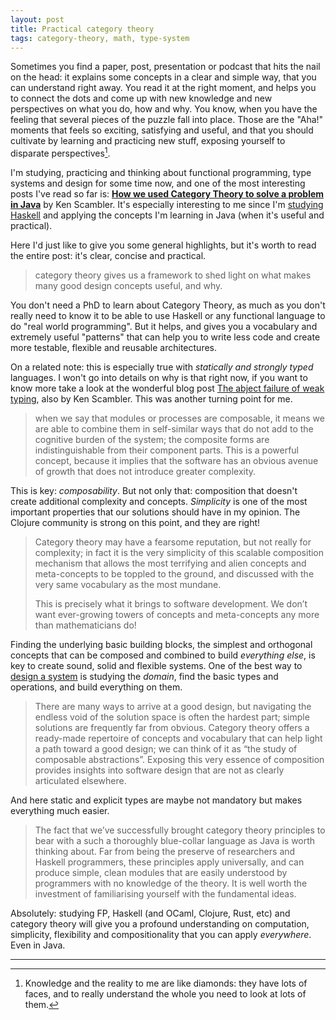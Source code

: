 ```yaml
---
layout: post
title: Practical category theory
tags: category-theory, math, type-system
---
```


Sometimes you find a paper, post, presentation or podcast that hits the nail on the head: it explains some concepts in a clear and simple way, that you can understand right away. You read it at the right moment, and helps you to connect the dots and come up with new knowledge and new perspectives on what you do, how and why. You know, when you have the feeling that several pieces of the puzzle fall into place. Those are the "Aha!" moments that feels so exciting, satisfying and useful, and that you should cultivate by learning and practicing new stuff, exposing yourself to disparate perspectives[^1].

I'm studying, practicing and thinking about functional programming, type systems and design for some time now, and one of the most interesting posts I've read so far is: **[How we used Category Theory to solve a problem in Java](https://techblog.realestate.com.au/how-we-used-category-theory-to-solve-a-problem-in-java/)** by Ken Scambler. It's especially interesting to me since I'm [studying Haskell](https://haskellbook.com/) and applying the concepts I'm learning in Java (when it's useful and practical).

Here I'd just like to give you some general highlights, but it's worth to read the entire post: it's clear, concise and practical.

> category theory gives us a framework to shed light on what makes many good design concepts useful, and why.

You don't need a PhD to learn about Category Theory, as much as you don't really need to know it to be able to use Haskell or any functional language to do "real world programming". But it helps, and gives you a vocabulary and extremely useful "patterns" that can help you to write less code and create more testable, flexible and reusable architectures. 

On a related note: this is especially true with *statically and strongly typed* languages. I won't go into details on why is that right now, if you want to know more take a look at the wonderful blog post [The abject failure of weak typing](https://techblog.realestate.com.au/the-abject-failure-of-weak-typing/), also by Ken Scambler. This was another turning point for me.

> when we say that modules or processes are composable, it means we are able to combine them in self-similar ways that do not add to the cognitive burden of the system; the composite forms are indistinguishable from their component parts. This is a powerful concept, because it implies that the software has an obvious avenue of growth that does not introduce greater complexity.

This is key: *composability*. But not only that: composition that doesn't create additional complexity and concepts. *Simplicity* is one of the most important properties that our solutions should have in my opinion. The Clojure community is strong on this point, and they are right!

> Category theory may have a fearsome reputation, but not really for complexity; in fact it is the very simplicity of this scalable composition mechanism that allows the most terrifying and alien concepts and meta-concepts to be toppled to the ground, and discussed with the very same vocabulary as the most mundane.
>
> This is precisely what it brings to software development. We don’t want ever-growing towers of concepts and meta-concepts any more than mathematicians do!

Finding the underlying basic building blocks, the simplest and orthogonal concepts that can be composed and combined to build *everything else*, is key to create sound, solid and flexible systems. One of the best way to [design a system](https://robotlolita.me/2013/04/27/the-hikikomoris-guide-to-javascript.html) is studying the *domain*, find the basic types and operations, and build everything on them.

> There are many ways to arrive at a good design, but navigating the endless void of the solution space is often the hardest part; simple solutions are frequently far from obvious. Category theory offers a ready-made repertoire of concepts and vocabulary that can help light a path toward a good design; we can think of it as “the study of composable abstractions”. Exposing this very essence of composition provides insights into software design that are not as clearly articulated elsewhere.

And here static and explicit types are maybe not mandatory but makes everything much easier.

> The fact that we’ve successfully brought category theory principles to bear with a such a thoroughly blue-collar language as Java is worth thinking about. Far from being the preserve of researchers and Haskell programmers, these principles apply universally, and can produce simple, clean modules that are easily understood by programmers with no knowledge of the theory. It is well worth the investment of familiarising yourself with the fundamental ideas.

Absolutely: studying FP, Haskell (and OCaml, Clojure, Rust, etc) and category theory will give you a profound understanding on computation, simplicity, flexibility and compositionality that you can apply *everywhere*. Even in Java. 

---

[^1]: Knowledge and the reality to me are like diamonds: they have lots of faces, and to really understand the whole you need to look at lots of them.